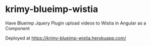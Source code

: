 # krimy-blueimp-wistia
Have Blueimp Jquery Plugin upload videos to Wistia in Angular as a Component

Deployed at https://krimy-blueimp-wistia.herokuapp.com/
